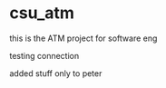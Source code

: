 # csu_atm
this is the ATM project for software eng


testing connection


added stuff only to peter
